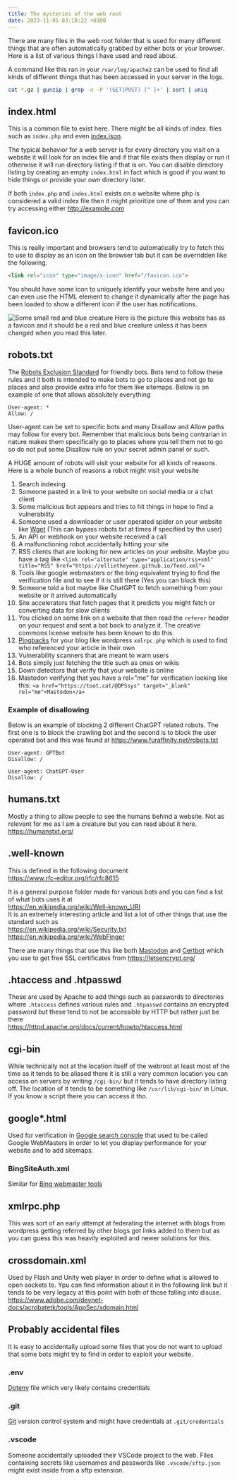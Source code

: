 ```yaml
---
title: The mysteries of the web root
date: 2023-11-05 03:18:22 +0100
---
```

There are many files in the web root folder that is used for many different things that are often automatically grabbed by either bots or your browser. Here is a list of various things I have used and read about.

A command like this ran in your `/var/log/apache2` can be used to find all kinds of different things that has been accessed in your server in the logs.
```sh
cat *.gz | gunzip | grep -o -P '(GET|POST) [^ ]+' | sort | uniq
```



## index.html
This is a common file to exist here. There might be all kinds of index. files such as `index.php` and even [index.json](https://github.com/EllieTheYeen/ellietheyeen.github.io/blob/main/.well-known/webfinger/index.json).

The typical behavior for a web server is for every directory you visit on a website it will look for an index file and if that file exists then display or run it otherwise it will run directory listing if that is on. You can disable directory listing by creating an empty `index.html` in fact which is good if you want to hide things or provide your own directory lister.

If both `index.php` and `index.html` exists on a website where php is considered a valid index file then it might prioritize one of them and you can try accessing either http://example.com

## favicon.ico
This is really important and browsers tend to automatically try to fetch this to use to display as an icon on the browser tab but it can be overridden like the following.
```html
<link rel="icon" type="image/x-icon" href="/favicon.ico">
```
You should have some icon to uniquely identify your website here and you can even use the HTML element to change it dynamically after the page has been loaded to show a different icon if the user has notifications.

![Some small red and blue creature](/favicon.ico)
Here is the picture this website has as a favicon and it should be a red and blue creature unless it has been changed when you read this later.

## robots.txt
The [Robots Exclusion Standard](https://en.wikipedia.org/wiki/Robots.txt) for friendly bots. Bots tend to follow these rules and it both is intended to make bots to go to places and not go to places and also provide extra info for them like sitemaps. Below is an example of one that allows absolutely everything  
```robots
User-agent: *
Allow: /
```
User-agent can be set to specific bots and many Disallow and Allow paths may follow for every bot. Remember that malicious bots being contrarian in nature makes them specifically go to places where you tell them not to go so do not put some Disallow rule on your secret admin panel or such.

A HUGE amount of robots will visit your website for all kinds of reasons. Here is a whole bunch of reasons a robot might visit your website
1. Search indexing
2. Someone pasted in a link to your website on social media or a chat client
3. Some malicious bot appears and tries to hit things in hope to find a vulnerability
4. Someone used a downloader or user operated spider on your website like [Wget](https://www.gnu.org/software/wget/) (This can bypass robots.txt at times if specified by the user)
5. An API or webhook on your website received a call
6. A malfunctioning robot accidentally hitting your site
7. RSS clients that are looking for new articles on your website. Maybe you have a tag like `<link rel="alternate" type="application/rss+xml" title="RSS" href="https://ellietheyeen.github.io/feed.xml">`
8. Tools like google webmasters or the bing equivalent trying to find the verification file and to see if it is still there (Yes you can block this)
9. Someone told a bot maybe like ChatGPT to fetch something from your website or it arrived automatically
10. Site accelerators that fetch pages that it predicts you might fetch or converting data for slow clients 
11. You clicked on some link on a website that then read the `referer` header on your request and sent a bot back to analyze it. The creative commons license website has been known to do this.
12. [Pingbacks](https://en.wikipedia.org/wiki/Pingback) for your blog like wordpress `xmlrpc.php` which is used to find who referenced your article in their own
13. Vulnerability scanners that are meant to warn users
14. Bots simply just fetching the title such as ones on wikis
15. Down detectors that verify that your website is online
16. Mastodon verifying that you have a rel="me" for verification looking like this: `<a href="https://toot.cat/@DPSsys" target="_blank" rel="me">Mastodon</a>`

### Example of disallowing
Below is an example of blocking 2 different ChatGPT related robots. The first one is to block the crawling bot and the second is to block the user operated bot and this was found at <https://www.furaffinity.net/robots.txt>
```robots
User-agent: GPTBot
Disallow: /

User-agent: ChatGPT-User
Disallow: /
```

## humans.txt
Mostly a thing to allow people to see the humans behind a website. Not as relevant for me as I am a creature but you can read about it here.  
<https://humanstxt.org/>

## .well-known
This is defined in the following document  
<https://www.rfc-editor.org/rfc/rfc8615>

It is a general purpose folder made for various bots and you can find a list of what bots uses it at  
<https://en.wikipedia.org/wiki/Well-known_URI>  
It is an extremely interesting article and list a lot of other things that use the standard such as  
<https://en.wikipedia.org/wiki/Security.txt>  
<https://en.wikipedia.org/wiki/WebFinger>

There are many things that use this like both [Mastodon](https://docs.joinmastodon.org/spec/webfinger/) and [Certbot](https://certbot.eff.org/) which you use to get free SSL certificates from <https://letsencrypt.org/>

## .htaccess and .htpasswd
These are used by Apache to add things such as passwords to directories where `.htaccess` defines various rules and `.htpasswd` contains an encrypted password but these tend to not be accessible by HTTP but rather just be there  
<https://httpd.apache.org/docs/current/howto/htaccess.html>

## cgi-bin
While technically not at the location itself of the webroot at least most of the time as it tends to be aliased there it is still a very common location you can access on servers by writing `/cgi-bin/` but it tends to have directory listing off. The location of it tends to be something like `/usr/lib/cgi-bin/` in Linux. If you know a script there you can access it tho.

## google*.html
Used for verification in [Google search console](https://search.google.com/search-console/) that used to be called Google WebMasters in order to let you display performance for your website and to add sitemaps.
### BingSiteAuth.xml
Similar for [Bing webmaster tools](https://www.bing.com/webmasters/help/add-and-verify-site-12184f8b)

## xmlrpc.php
This was sort of an early attempt at federating the internet with blogs from wordpress getting referred by other blogs got links added to them but as you can guess this was heavily exploited and newer solutions for this.

## crossdomain.xml
Used by Flash and Unity web player in order to define what is allowed to open sockets to. Ypu can find information about it in the following link but it tends to be very legacy at this point with both of those falling into disuse.  
<https://www.adobe.com/devnet-docs/acrobatetk/tools/AppSec/xdomain.html>

## Probably accidental files
It is easy to accidentally upload some files that you do not want to upload that some bots might try to find in order to exploit your website.

### .env
[Dotenv](https://www.npmjs.com/package/dotenv) file which very likely contains credentials

### .git
[Git](https://git-scm.com/) version control system and might have credentials at `.git/credentials`

### .vscode
Someone accidentally uploaded their VSCode project to the web. Files containing secrets like usernames and passwords like `.vscode/sftp.json` might exist inside from a sftp extension.
